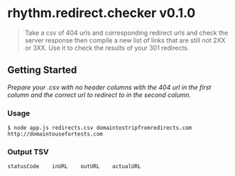 # rhythm.redirect.checker v0.1.0
> Take a csv of 404 urls and corresponding redirect urls and check the server response then compile a new list of links that are still not 2XX or 3XX. Use it to check the results of your 301 redirects.

## Getting Started
_Prepare your .csv with no header columns with the 404 url in the first column and the correct url to redirect to in the second column._

### Usage

```$ node app.js redirects.csv domaintostripfromredirects.com http://domaintousefortests.com```

### Output TSV

```statusCode    inURL    outURL    actualURL```